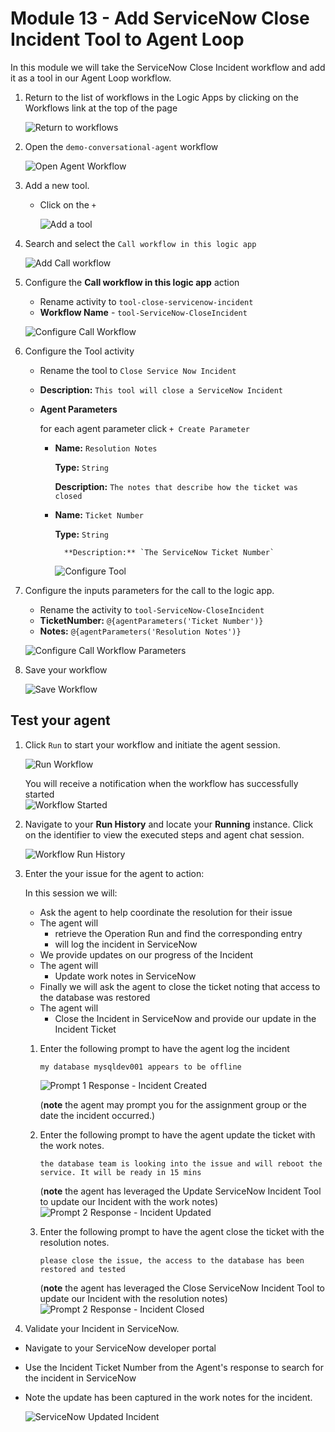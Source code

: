 # Module 13 - Add ServiceNow Close Incident Tool to Agent Loop
In this module we will take the ServiceNow Close Incident workflow and add it as a tool in our Agent Loop workflow.

1. Return to the list of workflows in the Logic Apps by clicking on the Workflows link at the top of the page

    ![Return to workflows](./images/13_01_return_to_workflows.png "return to workflows")

1. Open the `demo-conversational-agent` workflow

    ![Open Agent Workflow](./images/13_02_open_agent_workflow.png "open agent workflow")

1. Add a new tool.
    - Click on the `+`

        ![Add a tool](./images/13_04_add_a_tool.png "add a tool")

1. Search and select the `Call workflow in this logic app`

    ![Add Call workflow](./images/13_05_add_action_call_workflow_in_this_logic_app.png "add call workflow")

1. Configure the **Call workflow in this logic app** action
    - Rename activity to `tool-close-servicenow-incident`
    - **Workflow Name** - `tool-ServiceNow-CloseIncident`

    ![Configure Call Workflow](./images/11_06_configure_call_workflow.png "configure call workflow")

1. Configure the Tool activity
    - Rename the tool to `Close Service Now Incident`
    - **Description:** `This tool will close a ServiceNow Incident`
    - **Agent Parameters**
        
        for each agent parameter click `+ Create Parameter` 
        - **Name:** `Resolution Notes`

          **Type:** `String`

          **Description:** `The notes that describe how the ticket was closed`

        - **Name:** `Ticket Number`

          **Type:** `String`

                **Description:** `The ServiceNow Ticket Number`


          ![Configure Tool](./images/13_07_configure_tool.png "configure tool")

1. Configure the inputs parameters for the call to the logic app.
    - Rename the activity to `tool-ServiceNow-CloseIncident`
    - **TicketNumber:** `@{agentParameters('Ticket Number')}`
    - **Notes:** `@{agentParameters('Resolution Notes')}`

    ![Configure Call Workflow Parameters](./images/13_10_configure_call_workflow_parameters.png "configure call workflow parameters")

1. Save your workflow

    ![Save Workflow](./images/13_11_save_workflow.png "save workflow")

## Test your agent

1. Click `Run` to start your workflow and initiate the agent session.

    ![Run Workflow](./images/13_12_run_workflow.png "run workflow")

    You will receive a notification when the workflow has successfully started  
    ![Workflow Started](./images/13_13_workflow_started.png "workflow started")

1. Navigate to your **Run History** and locate your **Running** instance. Click on the identifier to view the executed steps and agent chat session.

    ![Workflow Run History](./images/13_14_workflow_run_history.png "workflow run history")

1. Enter the your issue for the agent to action:

    In this session we will:
    - Ask the agent to help coordinate the resolution for their issue
    - The agent will 
        - retrieve the Operation Run and find the corresponding entry
        - will log the incident in ServiceNow
    - We provide updates on our progress of the Incident
    - The agent will
        - Update work notes in ServiceNow
    - Finally we will ask the agent to close the ticket noting that access to the database was restored
    - The agent will
        - Close the Incident in ServiceNow and provide our update in the Incident Ticket
    
    1.  Enter the following prompt to have the agent log the incident
        ```
        my database mysqldev001 appears to be offline  
        ```
      
        ![Prompt 1 Response - Incident Created](./images/13_12_prompt_response_incident_created.png "prompt 1 response incident created")

        (**note** the agent may prompt you for the assignment group or the date the incident occurred.)
   
    1. Enter the following prompt to have the agent update the ticket with the work notes.
        ```
        the database team is looking into the issue and will reboot the service. It will be ready in 15 mins
        ```
        (**note** the agent has leveraged the Update ServiceNow Incident Tool to update our Incident with the work notes) 
        ![Prompt 2 Response - Incident Updated](./images/13_13_prompt_response_incident_updated.png "prompt 2 incident updated")

    1. Enter the following prompt to have the agent close the ticket with the resolution notes.

        ```
        please close the issue, the access to the database has been restored and tested
        ```
        (**note** the agent has leveraged the Close ServiceNow Incident Tool to update our Incident with the resolution notes) 
        ![Prompt 2 Response - Incident Closed](./images/13_14_prompt_response_incident_closed.png "prompt 2 incident closed")


1. Validate your Incident in ServiceNow.
  - Navigate to your ServiceNow developer portal
  - Use the Incident Ticket Number from the Agent's response to search for the incident in ServiceNow
   - Note the update has been captured in the work notes for the incident.

        ![ServiceNow Updated Incident](./images/13_14_servicenow_updated_incident.png "servicenow updated incident")


   
